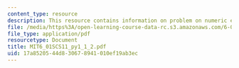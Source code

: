 ```yaml
---
content_type: resource
description: This resource contains information on problem on numeric expressions.
file: /media/https%3A/open-learning-course-data-rc.s3.amazonaws.com/6-01sc-introduction-to-electrical-engineering-and-computer-science-i-spring-2011/17a8520544d830678941010ef19ab3ec_MIT6_01SCS11_py1_1_2.pdf
file_type: application/pdf
resourcetype: Document
title: MIT6_01SCS11_py1_1_2.pdf
uid: 17a85205-44d8-3067-8941-010ef19ab3ec
---
```

